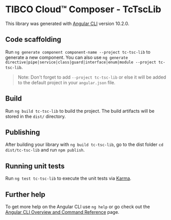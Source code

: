 # TIBCO Cloud™ Composer - TcTscLib

This library was generated with [Angular CLI](https://github.com/angular/angular-cli) version 10.2.0.

## Code scaffolding

Run `ng generate component component-name --project tc-tsc-lib` to generate a new component. You can also use `ng generate directive|pipe|service|class|guard|interface|enum|module --project tc-tsc-lib`.
> Note: Don't forget to add `--project tc-tsc-lib` or else it will be added to the default project in your `angular.json` file. 

## Build

Run `ng build tc-tsc-lib` to build the project. The build artifacts will be stored in the `dist/` directory.

## Publishing

After building your library with `ng build tc-tsc-lib`, go to the dist folder `cd dist/tc-tsc-lib` and run `npm publish`.

## Running unit tests

Run `ng test tc-tsc-lib` to execute the unit tests via [Karma](https://karma-runner.github.io).

## Further help

To get more help on the Angular CLI use `ng help` or go check out the [Angular CLI Overview and Command Reference](https://angular.io/cli) page.
